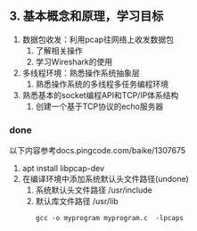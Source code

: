 #

## 

## 3. 基本概念和原理，学习目标
1. 数据包收发：利用pcap往网络上收发数据包
   1. 了解相关操作
   2. 学习Wireshark的使用
2. 多线程环境：熟悉操作系统抽象层
   1. 熟悉操作系统的多线程多任务编程环境
3. 熟悉基本的socket编程API和TCP/IP体系结构
   1. 创建一个基于TCP协议的echo服务器

### done

以下内容参考docs.pingcode.com/baike/1307675

1. apt install libpcap-dev
2. 在编译环境中添加系统默认头文件路径(undone)
   1. 系统默认头文件路径 
        /usr/include
   2. 默认库文件路径
        /usr/lib
        ``` 
        gcc -o myprogram myprogram.c  -lpcaps
        ```
